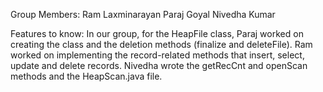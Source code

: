 Group Members:
Ram Laxminarayan
Paraj Goyal
Nivedha Kumar

Features to know: In our group, for the HeapFile class, Paraj worked on creating the class and the deletion methods (finalize and deleteFile). Ram worked on implementing the record-related methods that insert, select, update and delete records. Nivedha wrote the getRecCnt and openScan methods and the HeapScan.java file.
